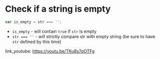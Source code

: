 # Check if a string is empty

```javascript
var is_empty = str === '';
```

- `is_empty` - will contain ```true``` if ```str``` is empty
- `str === ''` - will strictly compare str with empty string (be sure to have ```str``` defined by this time)


link_youtube: https://youtu.be/TKu8s7qOTFg
